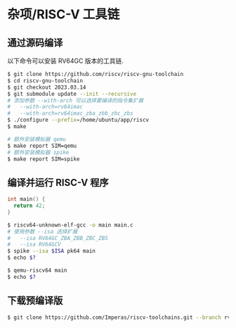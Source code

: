 # 杂项/RISC-V 工具链

## 通过源码编译

以下命令可以安装 RV64GC 版本的工具链.

```sh
$ git clone https://github.com/riscv/riscv-gnu-toolchain
$ cd riscv-gnu-toolchain
$ git checkout 2023.03.14
$ git submodule update --init --recursive
# 添加参数 --with-arch 可以选择要编译的指令集扩展
#   --with-arch=rv64imac
#   --with-arch=rv64imac_zba_zbb_zbc_zbs
$ ./configure --prefix=/home/ubuntu/app/riscv
$ make

# 额外安装模拟器 qemu
$ make report SIM=qemu
# 额外安装模拟器 spike
$ make report SIM=spike
```

## 编译并运行 RISC-V 程序

```c
int main() {
  return 42;
}
```

```sh
$ riscv64-unknown-elf-gcc -o main main.c
# 使用参数 --isa 选择扩展
#   --isa RV64GC_ZBA_ZBB_ZBC_ZBS
#   --isa RV64GCV
$ spike --isa $ISA pk64 main
$ echo $?

$ qemu-riscv64 main
$ echo $?
```

## 下载预编译版

```sh
$ git clone https://github.com/Imperas/riscv-toolchains.git --branch rvv-1.0.0
```
